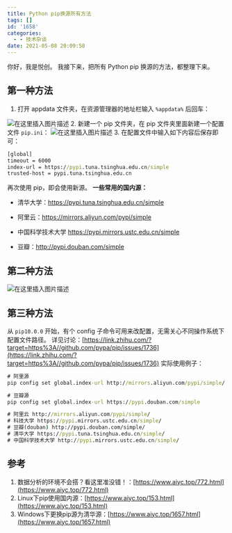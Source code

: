 ```yaml
---
title: Python pip换源所有方法
tags: []
id: '1658'
categories:
  - - 技术杂谈
date: 2021-05-08 20:09:58
---
```


你好，我是悦创。 我接下来，把所有 Python pip 换源的方法，都整理下来。

## 第一种方法

1.  打开 appdata 文件夹，在资源管理器的地址栏输入 `%appdata%` 后回车：

![在这里插入图片描述](https://img-blog.csdnimg.cn/20210508192633540.png) 2. 新建一个 pip 文件夹，在 pip 文件夹里面新建一个配置文件 `pip.ini`： ![在这里插入图片描述](https://img-blog.csdnimg.cn/20210508193011731.png) 3. 在配置文件中输入如下内容后保存即可：

```cmd
[global]
timeout = 6000
index-url = https://pypi.tuna.tsinghua.edu.cn/simple
trusted-host = pypi.tuna.tsinghua.edu.cn
```

再次使用 pip，即会使用新源。 **一些常用的国内源：**

*   清华大学：https://pypi.tuna.tsinghua.edu.cn/simple
    
*   阿里云：https://mirrors.aliyun.com/pypi/simple
    
*   中国科学技术大学 https://pypi.mirrors.ustc.edu.cn/simple
    
*   豆瓣：http://pypi.douban.com/simple
    

## 第二种方法

![在这里插入图片描述](https://img-blog.csdnimg.cn/20210508200241770.png?x-oss-process=image/watermark,type_ZmFuZ3poZW5naGVpdGk,shadow_10,text_aHR0cHM6Ly9ibG9nLmNzZG4ubmV0L3FxXzMzMjU0NzY2,size_16,color_FFFFFF,t_70)

## 第三种方法

从 `pip10.0.0` 开始，有个 config 子命令可用来改配置，无需关心不同操作系统下配置文件路径。 详见讨论：[https://link.zhihu.com/?target=https%3A//github.com/pypa/pip/issues/1736](https://link.zhihu.com/?target=https%3A//github.com/pypa/pip/issues/1736) 实际使用例子：

```cmd
# 阿里源
pip config set global.index-url http://mirrors.aliyun.com/pypi/simple/

# 豆瓣源
pip config set global.index-url https://pypi.douban.com/simple

# 阿里云 http://mirrors.aliyun.com/pypi/simple/
# 科技大学 https://pypi.mirrors.ustc.edu.cn/simple/
# 豆瓣(douban) http://pypi.douban.com/simple/
# 清华大学 https://pypi.tuna.tsinghua.edu.cn/simple/
# 中国科学技术大学 http://pypi.mirrors.ustc.edu.cn/simple/
```

## 参考

1.  数据分析的环境不会搭？看这里准没错！：[https://www.aiyc.top/772.html](https://www.aiyc.top/772.html)
2.  Linux下pip使用国内源：[https://www.aiyc.top/153.html](https://www.aiyc.top/153.html)
3.  Windows下更换pip源为清华源：[https://www.aiyc.top/1657.html](https://www.aiyc.top/1657.html)